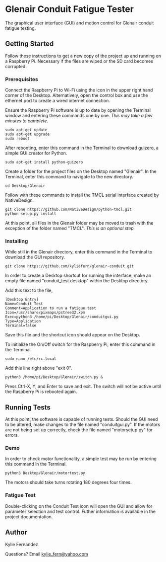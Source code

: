 # Glenair Conduit Fatigue Tester

The graphical user interface (GUI) and motion control for Glenair conduit fatigue testing.

## Getting Started

Follow these instructions to get a new copy of the project up and running on a Raspberry Pi. Necessary if the files are wiped or the SD card becomes corrupted.

### Prerequisites

Connect the Raspberry Pi to Wi-Fi using the icon in the upper right hand corner of the Desktop. Alternatively, open the control box and use the ethernet port to create a wired internet connection.

Ensure the Raspberry Pi software is up to date by opening the Terminal window and entering these commands one by one. _This may take a few minutes to complete._

    sudo apt-get update
    sudo apt-get upgrade
    sudo reboot

After rebooting, enter this command in the Terminal to download guizero, a simple GUI creator for Python.

    sudo apt-get install python-guizero

Create a folder for the project files on the Desktop named "Glenair". In the Terminal, enter this command to navigate to the new directory.

    cd Desktop/Glenair

Follow with these commands to install the TMCL serial interface created by NativeDesign.

    git clone https://github.com/NativeDesign/python-tmcl.git
    python setup.py install
    
At this point, all files in the Glenair folder may be moved to trash with the exception of the folder named "TMCL". _This is an optional step._
    
### Installing

While still in the Glenair directory, enter this command in the Terminal to download the GUI repository.

    git clone https://github.com/kyliefern/glenair-conduit.git

In order to create a Desktop shortcut for running the interface, make an empty file named "conduit_test.desktop" within the Desktop directory.

Add this text to the file,

    [Desktop Entry]
    Name=Conduit Test
    Comment=Application to run a fatigue test
    Icon=/usr/share/pixmaps/pstree32.xpm
    Exec=python3 /home/pi/Desktop/Glenair/conduitgui.py
    Type=Application
    Terminal=false
    
Save this file and the shortcut icon should appear on the Desktop.

To initialize the On/Off switch for the Raspberry Pi, enter this command in the Terminal

    sudo nano /etc/rc.local
    
Add this line right above "exit 0".

    python3 /home/pi/Desktop/Glenair/switch.py &
    
Press Ctrl-X, Y, and Enter to save and exit. The switch will not be active until the Raspberry Pi is rebooted again.

## Running Tests

At this point, the software is capable of running tests. Should the GUI need to be altered, make changes to the file named "conduitgui.py". If the motors are not being set up correctly, check the file named "motorsetup.py" for errors.

### Demo

In order to check motor functionality, a simple test may be run by entering this command in the Terminal.

    python3 Desktop/Glenair/motortest.py
    
The motors should take turns rotating 180 degrees four times.

### Fatigue Test

Double-clicking on the Conduit Test icon will open the GUI and allow for parameter selection and test control. Futher information is available in the project documentation.

## Author

Kylie Fernandez

Questions? Email kylie_fern@yahoo.com
